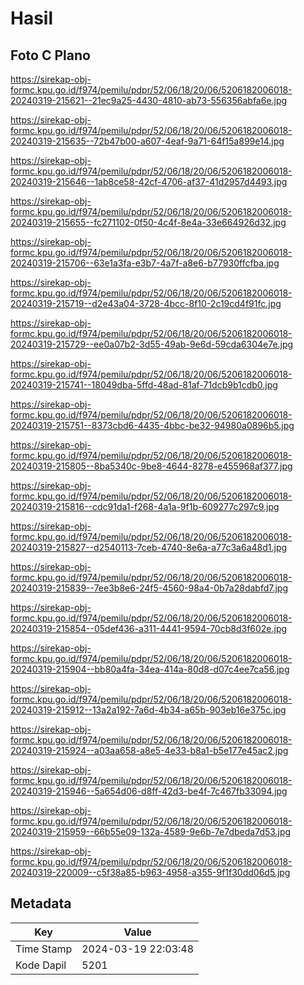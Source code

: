 # Hasil

## Foto C Plano

https://sirekap-obj-formc.kpu.go.id/f974/pemilu/pdpr/52/06/18/20/06/5206182006018-20240319-215621--21ec9a25-4430-4810-ab73-556356abfa6e.jpg

https://sirekap-obj-formc.kpu.go.id/f974/pemilu/pdpr/52/06/18/20/06/5206182006018-20240319-215635--72b47b00-a607-4eaf-9a71-64f15a899e14.jpg

https://sirekap-obj-formc.kpu.go.id/f974/pemilu/pdpr/52/06/18/20/06/5206182006018-20240319-215646--1ab8ce58-42cf-4706-af37-41d2957d4493.jpg

https://sirekap-obj-formc.kpu.go.id/f974/pemilu/pdpr/52/06/18/20/06/5206182006018-20240319-215655--fc271102-0f50-4c4f-8e4a-33e664926d32.jpg

https://sirekap-obj-formc.kpu.go.id/f974/pemilu/pdpr/52/06/18/20/06/5206182006018-20240319-215706--63e1a3fa-e3b7-4a7f-a8e6-b77930ffcfba.jpg

https://sirekap-obj-formc.kpu.go.id/f974/pemilu/pdpr/52/06/18/20/06/5206182006018-20240319-215719--d2e43a04-3728-4bcc-8f10-2c19cd4f91fc.jpg

https://sirekap-obj-formc.kpu.go.id/f974/pemilu/pdpr/52/06/18/20/06/5206182006018-20240319-215729--ee0a07b2-3d55-49ab-9e6d-59cda6304e7e.jpg

https://sirekap-obj-formc.kpu.go.id/f974/pemilu/pdpr/52/06/18/20/06/5206182006018-20240319-215741--18049dba-5ffd-48ad-81af-71dcb9b1cdb0.jpg

https://sirekap-obj-formc.kpu.go.id/f974/pemilu/pdpr/52/06/18/20/06/5206182006018-20240319-215751--8373cbd6-4435-4bbc-be32-94980a0896b5.jpg

https://sirekap-obj-formc.kpu.go.id/f974/pemilu/pdpr/52/06/18/20/06/5206182006018-20240319-215805--8ba5340c-9be8-4644-8278-e455968af377.jpg

https://sirekap-obj-formc.kpu.go.id/f974/pemilu/pdpr/52/06/18/20/06/5206182006018-20240319-215816--cdc91da1-f268-4a1a-9f1b-609277c297c9.jpg

https://sirekap-obj-formc.kpu.go.id/f974/pemilu/pdpr/52/06/18/20/06/5206182006018-20240319-215827--d2540113-7ceb-4740-8e6a-a77c3a6a48d1.jpg

https://sirekap-obj-formc.kpu.go.id/f974/pemilu/pdpr/52/06/18/20/06/5206182006018-20240319-215839--7ee3b8e6-24f5-4560-98a4-0b7a28dabfd7.jpg

https://sirekap-obj-formc.kpu.go.id/f974/pemilu/pdpr/52/06/18/20/06/5206182006018-20240319-215854--05def436-a311-4441-9594-70cb8d3f602e.jpg

https://sirekap-obj-formc.kpu.go.id/f974/pemilu/pdpr/52/06/18/20/06/5206182006018-20240319-215904--bb80a4fa-34ea-414a-80d8-d07c4ee7ca56.jpg

https://sirekap-obj-formc.kpu.go.id/f974/pemilu/pdpr/52/06/18/20/06/5206182006018-20240319-215912--13a2a192-7a6d-4b34-a65b-903eb16e375c.jpg

https://sirekap-obj-formc.kpu.go.id/f974/pemilu/pdpr/52/06/18/20/06/5206182006018-20240319-215924--a03aa658-a8e5-4e33-b8a1-b5e177e45ac2.jpg

https://sirekap-obj-formc.kpu.go.id/f974/pemilu/pdpr/52/06/18/20/06/5206182006018-20240319-215946--5a654d06-d8ff-42d3-be4f-7c467fb33094.jpg

https://sirekap-obj-formc.kpu.go.id/f974/pemilu/pdpr/52/06/18/20/06/5206182006018-20240319-215959--66b55e09-132a-4589-9e6b-7e7dbeda7d53.jpg

https://sirekap-obj-formc.kpu.go.id/f974/pemilu/pdpr/52/06/18/20/06/5206182006018-20240319-220009--c5f38a85-b963-4958-a355-9f1f30dd06d5.jpg


## Metadata

| Key        | Value               |
| ---------- | ------------------- |
| Time Stamp | 2024-03-19 22:03:48 |
| Kode Dapil | 5201                |




